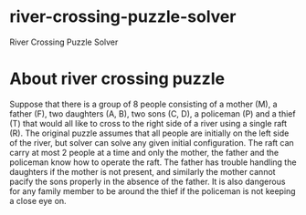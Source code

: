 # river-crossing-puzzle-solver
River Crossing Puzzle Solver

# About river crossing puzzle
Suppose that there is a group of 8 people consisting of a mother (M), a father (F), two daughters (A, B), two sons (C, D), a policeman (P) and a thief (T) that would all like to cross to the right side of a river using a single raft (R). The original puzzle assumes that all people are initially on the left side of the river, but solver can solve any given initial configuration. The raft can carry at most 2 people at a time and only the mother, the father and the policeman know how to operate the raft. The father has trouble handling the daughters if the mother is not present, and similarly the mother cannot pacify the sons properly in the absence of the father. It is also dangerous for any family member to be around the thief if the policeman is not keeping a close eye on.
